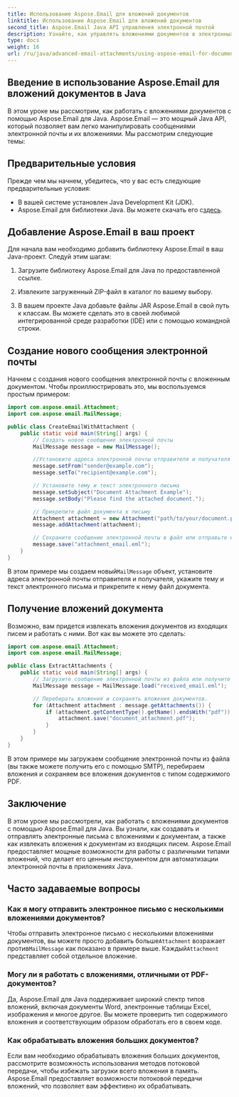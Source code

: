 ```yaml
---
title: Использование Aspose.Email для вложений документов
linktitle: Использование Aspose.Email для вложений документов
second_title: Aspose.Email Java API управления электронной почтой
description: Узнайте, как управлять вложениями документов в электронных письмах Java с помощью Aspose.Email для Java. С легкостью создавайте, отправляйте и извлекайте вложения к документам.
type: docs
weight: 16
url: /ru/java/advanced-email-attachments/using-aspose-email-for-document-attachments/
---
```


## Введение в использование Aspose.Email для вложений документов в Java

В этом уроке мы рассмотрим, как работать с вложениями документов с помощью Aspose.Email для Java. Aspose.Email — это мощный Java API, который позволяет вам легко манипулировать сообщениями электронной почты и их вложениями. Мы рассмотрим следующие темы:

## Предварительные условия

Прежде чем мы начнем, убедитесь, что у вас есть следующие предварительные условия:

- В вашей системе установлен Java Development Kit (JDK).
-  Aspose.Email для библиотеки Java. Вы можете скачать его с[здесь](https://releases.aspose.com/email/java/).

## Добавление Aspose.Email в ваш проект

Для начала вам необходимо добавить библиотеку Aspose.Email в ваш Java-проект. Следуй этим шагам:

1. Загрузите библиотеку Aspose.Email для Java по предоставленной ссылке.

2. Извлеките загруженный ZIP-файл в каталог по вашему выбору.

3. В вашем проекте Java добавьте файлы JAR Aspose.Email в свой путь к классам. Вы можете сделать это в своей любимой интегрированной среде разработки (IDE) или с помощью командной строки.

## Создание нового сообщения электронной почты

Начнем с создания нового сообщения электронной почты с вложенным документом. Чтобы проиллюстрировать это, мы воспользуемся простым примером:

```java
import com.aspose.email.Attachment;
import com.aspose.email.MailMessage;

public class CreateEmailWithAttachment {
    public static void main(String[] args) {
        // Создать новое сообщение электронной почты
        MailMessage message = new MailMessage();

        //Установите адреса электронной почты отправителя и получателя
        message.setFrom("sender@example.com");
        message.setTo("recipient@example.com");

        // Установите тему и текст электронного письма
        message.setSubject("Document Attachment Example");
        message.setBody("Please find the attached document.");

        // Прикрепите файл документа к письму
        Attachment attachment = new Attachment("path/to/your/document.pdf");
        message.addAttachment(attachment);

        // Сохраните сообщение электронной почты в файл или отправьте его с помощью SMTP.
        message.save("attachment_email.eml");
    }
}
```

 В этом примере мы создаем новый`MailMessage` объект, установите адреса электронной почты отправителя и получателя, укажите тему и текст электронного письма и прикрепите к нему файл документа.

## Получение вложений документа

Возможно, вам придется извлекать вложения документов из входящих писем и работать с ними. Вот как вы можете это сделать:

```java
import com.aspose.email.Attachment;
import com.aspose.email.MailMessage;

public class ExtractAttachments {
    public static void main(String[] args) {
        // Загрузите сообщение электронной почты из файла или получите его с помощью SMTP.
        MailMessage message = MailMessage.load("received_email.eml");

        // Перебирать вложения и сохранять вложения документов.
        for (Attachment attachment : message.getAttachments()) {
            if (attachment.getContentType().getName().endsWith("pdf")) {
                attachment.save("document_attachment.pdf");
            }
        }
    }
}
```

В этом примере мы загружаем сообщение электронной почты из файла (вы также можете получить его с помощью SMTP), перебираем вложения и сохраняем все вложения документов с типом содержимого PDF.

## Заключение

В этом уроке мы рассмотрели, как работать с вложениями документов с помощью Aspose.Email для Java. Вы узнали, как создавать и отправлять электронные письма с вложениями к документам, а также как извлекать вложения к документам из входящих писем. Aspose.Email предоставляет мощные возможности для работы с различными типами вложений, что делает его ценным инструментом для автоматизации электронной почты в приложениях Java.

## Часто задаваемые вопросы

### Как я могу отправить электронное письмо с несколькими вложениями документов?

 Чтобы отправить электронное письмо с несколькими вложениями документов, вы можете просто добавить больше`Attachment` возражает против`MailMessage` как показано в примере выше. Каждый`Attachment` представляет собой отдельное вложение.

### Могу ли я работать с вложениями, отличными от PDF-документов?

Да, Aspose.Email для Java поддерживает широкий спектр типов вложений, включая документы Word, электронные таблицы Excel, изображения и многое другое. Вы можете проверить тип содержимого вложения и соответствующим образом обработать его в своем коде.

### Как обрабатывать вложения больших документов?

Если вам необходимо обрабатывать вложения больших документов, рассмотрите возможность использования методов потоковой передачи, чтобы избежать загрузки всего вложения в память. Aspose.Email предоставляет возможности потоковой передачи вложений, что позволяет вам эффективно их обрабатывать.